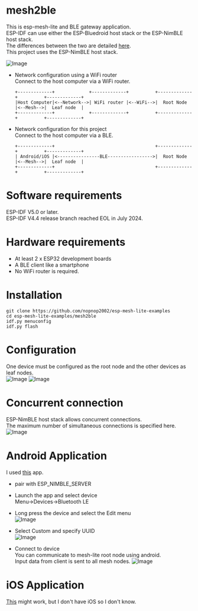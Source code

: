 # mesh2ble
This is esp-mesh-lite and BLE gateway application.   
ESP-IDF can use either the ESP-Bluedroid host stack or the ESP-NimBLE host stack.   
The differences between the two are detailed [here](https://docs.espressif.com/projects/esp-idf/en/stable/esp32/api-guides/ble/overview.html).   
This project uses the ESP-NimBLE host stack.   

![Image](https://github.com/user-attachments/assets/69b19953-a26d-41ad-b6fb-ca8abcf84a58)

- Network configuration using a WiFi router   
	Connect to the host computer via a WiFi router.   
	```
	+-------------+             +-------------+          +-------------+          +-------------+
	|Host Computer|<--Network-->| WiFi router |<--WiFi-->|  Root Node  |<--Mesh-->|  Leaf node  |
	+-------------+             +-------------+          +-------------+          +-------------+
	```


- Network configuration for this project   
	Connect to the host computer via a BLE.   
	```
	+-------------+                                      +-------------+          +-------------+
	| Android/iOS |<----------------BLE----------------->|  Root Node  |<--Mesh-->|  Leaf node  |
	+-------------+                                      +-------------+          +-------------+
	```


# Software requirements
ESP-IDF V5.0 or later.   
ESP-IDF V4.4 release branch reached EOL in July 2024.   

# Hardware requirements
- At least 2 x ESP32 development boards   
- A BLE client like a smartphone   
- No WiFi router is required.

# Installation
```
git clone https://github.com/nopnop2002/esp-mesh-lite-examples
cd esp-mesh-lite-examples/mesh2ble
idf.py menuconfig
idf.py flash
```

# Configuration   
One device must be configured as the root node and the other devices as leaf nodes.   
![Image](https://github.com/user-attachments/assets/3136b9e4-ba93-431c-aa1c-7bf46d78d3d2)
![Image](https://github.com/user-attachments/assets/e799621a-98d1-4504-8b35-4687ce9ac3d1)

# Concurrent connection
ESP-NimBLE host stack allows concurrent connections.   
The maximum number of simultaneous connections is specified here.   
![Image](https://github.com/user-attachments/assets/9d1e1182-ed41-4b9e-bc55-bb3c75dd4745)

# Android Application   
I used [this](https://play.google.com/store/apps/details?id=de.kai_morich.serial_bluetooth_terminal) app.   

- pair with ESP_NIMBLE_SERVER   

- Launch the app and select device  
	Menu->Devices->Bluetooth LE   

- Long press the device and select the Edit menu   
	![Image](https://github.com/user-attachments/assets/f89813cd-2db8-4740-a8bb-9f600672d7c0)

- Select Custom and specify UUID   
	![Image](https://github.com/user-attachments/assets/fd9efc0c-37c8-448d-875a-015da2a9c1c8)

- Connect to device   
	You can communicate to mesh-lite root node using android.   
	Input data from client is sent to all mesh nodes.
	![Image](https://github.com/user-attachments/assets/f48374d2-ea0b-46df-9db1-460178088dbf)

# iOS Application   
[This](https://apps.apple.com/jp/app/bluetooth-v2-1-spp-setup/id6449416841) might work, but I don't have iOS so I don't know.   


